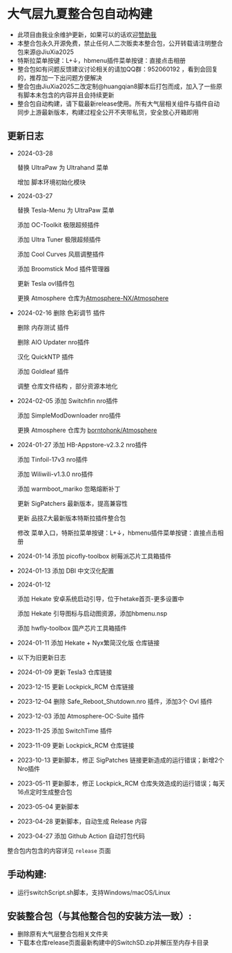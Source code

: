 # 大气层九夏整合包自动构建
- 此项目由我业余维护更新，如果可以的话欢迎[赞助我](https://afdian.net/a/JiuXia2025)
- 本整合包永久开源免费，禁止任何人二次贩卖本整合包，公开转载请注明整合包来源@JiuXia2025
- 特斯拉菜单按键：L+↓，hbmenu插件菜单按键：直接点击相册
- 整合包如有问题反馈建议讨论相关的请加QQ群：952060192 ，看到会回复的，推荐加一下出问题方便解决
- 整合包由JiuXia2025二改定制@huangqian8脚本后打包而成，加入了一些原有脚本未包含的内容并且会持续更新
- 整合包自动构建，请下载最新release使用。所有大气层相关组件与插件自动同步上游最新版本，构建过程全公开不夹带私货，安全放心开箱即用
## 更新日志
- 2024-03-28

  替换 UltraPaw 为 Ultrahand 菜单
  
  增加 脚本环境初始化模块
- 2024-03-27

  替换 Tesla-Menu 为 UltraPaw 菜单
  
  添加 OC-Toolkit 极限超频插件
  
  添加 Ultra Tuner 极限超频插件
  
  添加 Cool Curves 风扇调整插件
  
  添加 Broomstick Mod 插件管理器
  
  更新 Tesla ovl插件包
  
  更换 Atmosphere 仓库为[Atmosphere-NX/Atmosphere](https://github.com/Atmosphere-NX/Atmosphere)
- 2024-02-16
  删除 色彩调节 插件
  
  删除 内存测试 插件
  
  删除 AIO Updater nro插件
  
  汉化 QuickNTP 插件
  
  添加 Goldleaf 插件
  
  调整 仓库文件结构 ，部分资源本地化
- 2024-02-05 
  添加 Switchfin nro插件
  
  添加 SimpleModDownloader nro插件
  
  更换 Atmosphere 仓库为 [borntohonk/Atmosphere](https://github.com/borntohonk/Atmosphere)
- 2024-01-27
  添加 HB-Appstore-v2.3.2 nro插件
  
  添加 Tinfoil-17v3 nro插件
  
  添加 Wiliwili-v1.3.0 nro插件
  
  添加 warmboot_mariko 忽略熔断补丁
  
  更新 SigPatchers 最新版本，提高兼容性
  
  更新 品技Z大最新版本特斯拉插件整合包
  
  修改 菜单入口，特斯拉菜单按键：L+↓，hbmenu插件菜单按键：直接点击相册
  
- 2024-01-14 添加 picofly-toolbox 树莓派芯片工具箱插件
- 2024-01-13 添加 DBI 中文汉化配置
- 2024-01-12 

  添加 Hekate 安卓系统启动引导，位于hetake首页-更多设置中
  
  添加 Hekate 引导图标与启动图资源，添加hbmenu.nsp
  
  添加 hwfly-toolbox 国产芯片工具箱插件
- 2024-01-11 添加 Hekate + Nyx繁简汉化版 仓库链接
- 以下为旧更新日志
- 2024-01-09 更新 Tesla3 仓库链接
- 2023-12-15 更新 Lockpick_RCM 仓库链接
- 2023-12-04 删除 Safe_Reboot_Shutdown.nro 插件，添加3个 Ovl 插件
- 2023-12-03 添加 Atmosphere-OC-Suite 插件
- 2023-11-25 添加 SwitchTime 插件
- 2023-11-09 更新 Lockpick_RCM 仓库链接
- 2023-10-13 更新脚本，修正 SigPatches 链接更新造成的运行错误；新增2个Nro插件
- 2023-05-11 更新脚本，修正 Lockpick_RCM 仓库失效造成的运行错误；每天16点定时生成整合包
- 2023-05-04 更新脚本
- 2023-04-28 更新脚本，自动生成 Release 内容
- 2023-04-27 添加 Github Action 自动打包代码

整合包内包含的内容详见 `release` 页面

## 手动构建:
  - 运行switchScript.sh脚本，支持Windows/macOS/Linux

## 安装整合包（与其他整合包的安装方法一致）:
  - 删除原有大气层整合包相关文件夹
  - 下载本仓库release页面最新构建中的SwitchSD.zip并解压至内存卡目录

